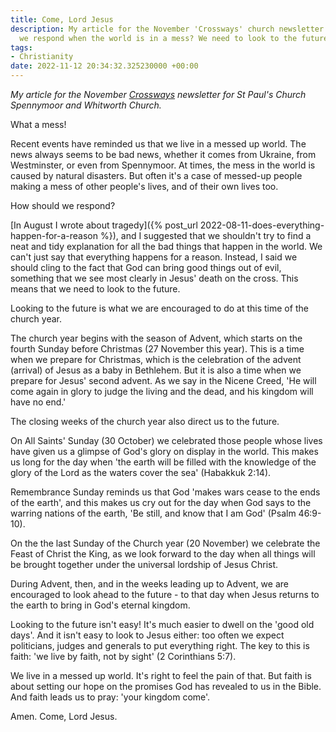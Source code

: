 ```yaml
---
title: Come, Lord Jesus
description: My article for the November 'Crossways' church newsletter. How should
  we respond when the world is in a mess? We need to look to the future.
tags:
- Christianity
date: 2022-11-12 20:34:32.325230000 +00:00
---
```

_My article for the November [Crossways](https://www.stpaulsspennymoor.co.uk/crossways/) newsletter for St Paul's Church Spennymoor and Whitworth Church._

What a mess!

Recent events have reminded us that we live in a messed up world. The news always seems to be bad news, whether it comes from Ukraine, from Westminster, or even from Spennymoor. At times, the mess in the world is caused by natural disasters. But often it's a case of messed-up people making a mess of other people's lives, and of their own lives too.

How should we respond?

[In August I wrote about tragedy]({% post_url 2022-08-11-does-everything-happen-for-a-reason %}), and I suggested that we shouldn't try to find a neat and tidy explanation for all the bad things that happen in the world. We can't just say that everything happens for a reason. Instead, I said we should cling to the fact that God can bring good things out of evil, something that we see most clearly in Jesus' death on the cross. This means that we need to look to the future.

Looking to the future is what we are encouraged to do at this time of the church year.

The church year begins with the season of Advent, which starts on the fourth Sunday before Christmas (27 November this year). This is a time when we prepare for Christmas, which is the celebration of the advent (arrival) of Jesus as a baby in Bethlehem. But it is also a time when we prepare for Jesus' second advent. As we say in the Nicene Creed, 'He will come again in glory to judge the living and the dead, and his kingdom will have no end.'

The closing weeks of the church year also direct us to the future.

On All Saints' Sunday (30 October) we celebrated those people whose lives have given us a glimpse of God's glory on display in the world. This makes us long for the day when 'the earth will be filled with the knowledge of the glory of the Lord as the waters cover the sea' (Habakkuk 2:14).

Remembrance Sunday reminds us that God 'makes wars cease to the ends of the earth', and this makes us cry out for the day when God says to the warring nations of the earth, 'Be still, and know that I am God' (Psalm 46:9-10).

On the the last Sunday of the Church year (20 November) we celebrate the Feast of Christ the King, as we look forward to the day when all things will be brought together under the universal lordship of Jesus Christ.

During Advent, then, and in the weeks leading up to Advent, we are encouraged to look ahead to the future - to that day when Jesus returns to the earth to bring in God's eternal kingdom.

Looking to the future isn't easy! It's much easier to dwell on the 'good old days'. And it isn't easy to look to Jesus either: too often we expect politicians, judges and generals to put everything right. The key to this is faith: 'we live by faith, not by sight' (2 Corinthians 5:7).

We live in a messed up world. It's right to feel the pain of that. But faith is about setting our hope on the promises God has revealed to us in the Bible. And faith leads us to pray: 'your kingdom come'.

Amen. Come, Lord Jesus.
